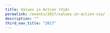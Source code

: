 ```yaml
---
title: Values in Action (ViA)
permalink: /events/2017/values-in-action-via/
description: ""
third_nav_title: "2017"
---
```

